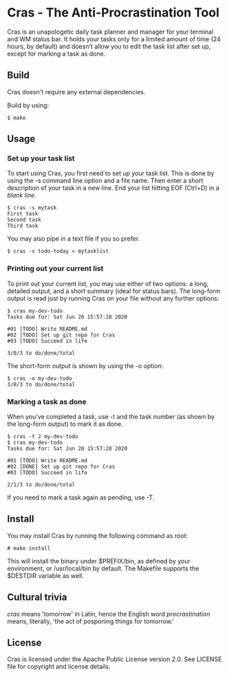 # Cras - The Anti-Procrastination Tool

Cras is an unapologetic daily task planner and manager for your terminal and WM
 status bar. It holds your tasks only for a limited amount of time (24 hours, 
by default) and doesn't allow you to edit the task list after set up, except 
for marking a task as done.

## Build
Cras doesn't require any external dependencies.

Build by using:

```
$ make
```

## Usage

### Set up your task list
To start using Cras, you first need to set up your task list. This is done by 
using the -s command line option and a file name. Then enter a short 
description of your task in a new line. End your list hitting EOF (Ctrl+D) in a
 *blank line*.

```
$ cras -s mytask
First task
Second task
Third task
```

You may also pipe in a text file if you so prefer.

```
$ cras -s todo-today < mytasklist
```

### Printing out your current list
To print out your current list, you may use either of two options: a long, 
detailed output, and a short summary (ideal for status bars). The long-form 
output is read just by running Cras on your file without any further options:

```
$ cras my-dev-todo
Tasks due for: Sat Jun 20 15:57:28 2020

#01 [TODO] Write README.md
#02 [TODO] Set up git repo for Cras
#03 [TODO] Succeed in life

3/0/3 to do/done/total
```

The short-form output is shown by using the -o option:

```
$ cras -o my-dev-todo
3/0/3 to do/done/total
```

### Marking a task as done
When you've completed a task, use -t and the task number (as shown by the 
long-form output) to mark it as done.

```
$ cras -t 2 my-dev-todo
$ cras my-dev-todo
Tasks due for: Sat Jun 20 15:57:28 2020

#01 [TODO] Write README.md
#02 [DONE] Set up git repo for Cras
#03 [TODO] Succeed in life

2/1/3 to do/done/total
```

If you need to mark a task again as pending, use -T.

## Install
You may install Cras by running the following command as root:

```
# make install
```

This will install the binary under $PREFIX/bin, as defined by your environment,
 or /usr/local/bin by default. The Makefile supports the $DESTDIR variable as 
well.

## Cultural trivia
_cras_ means 'tomorrow' in Latin, hence the English word _procrastination_ 
means, literally, 'the act of posponing things for tomorrow.'

## License
Cras is licensed under the Apache Public License version 2.0. See LICENSE
 file for copyright and license details.
